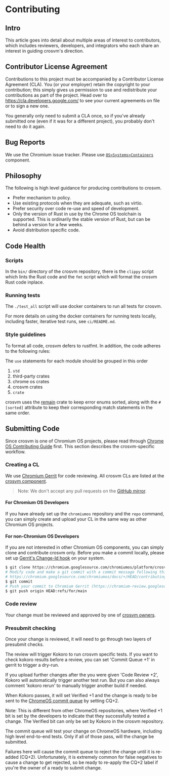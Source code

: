 # Contributing

## Intro

This article goes into detail about multiple areas of interest to contributors,
which includes reviewers, developers, and integrators who each share an interest
in guiding crosvm's direction.

## Contributor License Agreement

Contributions to this project must be accompanied by a Contributor License
Agreement (CLA). You (or your employer) retain the copyright to your
contribution; this simply gives us permission to use and redistribute your
contributions as part of the project. Head over to
<https://cla.developers.google.com/> to see your current agreements on file or
to sign a new one.

You generally only need to submit a CLA once, so if you've already submitted one
(even if it was for a different project), you probably don't need to do it
again.

## Bug Reports

We use the Chromium issue tracker. Please use
[`OS>Systems>Containers`](https://bugs.chromium.org/p/chromium/issues/list?q=component:OS%3ESystems%3EContainers)
component.

## Philosophy

The following is high level guidance for producing contributions to crosvm.

-   Prefer mechanism to policy.
-   Use existing protocols when they are adequate, such as virtio.
-   Prefer security over code re-use and speed of development.
-   Only the version of Rust in use by the Chrome OS toolchain is supported.
    This is ordinarily the stable version of Rust, but can be behind a version
    for a few weeks.
-   Avoid distribution specific code.

## Code Health

### Scripts

In the `bin/` directory of the crosvm repository, there is the `clippy` script
which lints the Rust code and the `fmt` script which will format the crosvm Rust
code inplace.

### Running tests

The `./test_all` script will use docker containers to run all tests for crosvm.

For more details on using the docker containers for running tests locally,
including faster, iterative test runs, see `ci/README.md`.

### Style guidelines

To format all code, crosvm defers to rustfmt. In addition, the code adheres to
the following rules:

The `use` statements for each module should be grouped in this order

1.  `std`
2.  third-party crates
3.  chrome os crates
4.  crosvm crates
5.  `crate`

crosvm uses the [remain](https://github.com/dtolnay/remain) crate to keep error
enums sorted, along with the `#[sorted]` attribute to keep their corresponding
match statements in the same order.

## Submitting Code

Since crosvm is one of Chromium OS projects, please read through
[Chrome OS Contributing Guide] first. This section describes the crosvm-specific
workflow.

[Chrome OS Contributing Guide]: https://chromium.googlesource.com/chromiumos/docs/+/HEAD/contributing.md

### Creating a CL

We use [Chromium Gerrit](https://chromium-review.googlesource.com/) for code
reviewing. All crosvm CLs are listed at the [crosvm component].

> Note: We don't accept any pull requests on the [GitHub mirror].

[Chromium Gerrit]: https://chromium-review.googlesource.com
[crosvm component]: https://chromium-review.googlesource.com/q/project:chromiumos%252Fplatform%252Fcrosvm
[GitHub mirror]: https://github.com/google/crosvm

#### For Chromium OS Developers

If you have already set up the `chromiumos` repository and the `repo` command,
you can simply create and upload your CL in the same way as other Chromium OS
projects.

#### For non-Chromium OS Developers

If you are not interested in other Chromium OS components, you can simply clone
and contribute crosvm only. Before you make a commit locally, please set up
[Gerrit's Change-Id hook] on your system.

[Gerrit's Change-Id hook]: https://gerrit-review.googlesource.com/Documentation/user-changeid.html

```bash
$ git clone https://chromium.googlesource.com/chromiumos/platform/crosvm
# Modify code and make a git commit with a commit message following this rule:
# https://chromium.googlesource.com/chromiumos/docs/+/HEAD/contributing.md#Commit-messages
$ git commit
# Push your commit to Chromium Gerrit (https://chromium-review.googlesource.com/).
$ git push origin HEAD:refs/for/main
```

### Code review

Your change must be reviewed and approved by one of [crosvm owners].

[crosvm owners]: https://chromium.googlesource.com/chromiumos/platform/crosvm/+/HEAD/OWNERS

### Presubmit checking

Once your change is reviewed, it will need to go through two layers of presubmit
checks.

The review will trigger Kokoro to run crosvm specific tests. If you want to
check kokoro results before a review, you can set 'Commit Queue +1' in gerrit to
trigger a dry-run.

If you upload further changes after the you were given 'Code Review +2', Kokoro
will automatically trigger another test run. But you can also always comment
'kokoro rerun' to manually trigger another build if needed.

When Kokoro passes, it will set Verified +1 and the change is ready to be sent
to the
[ChromeOS commit queue](https://chromium.googlesource.com/chromiumos/docs/+/HEAD/contributing.md#send-your-changes-to-the-commit-queue)
by setting CQ+2.

Note: This is different from other ChromeOS repositories, where Verified +1 bit
is set by the developers to indicate that they successfully tested a change. The
Verified bit can only be set by Kokoro in the crosvm repository.

The commit queue will test your change on ChromeOS hardware, including high
level end-to-end tests. Only if all of those pass, will the change be submitted.

Failures here will cause the commit queue to reject the change until it is
re-added (CQ+2). Unfortunately, it is extremely common for false negatives to
cause a change to get rejected, so be ready to re-apply the CQ+2 label if you're
the owner of a ready to submit change.
